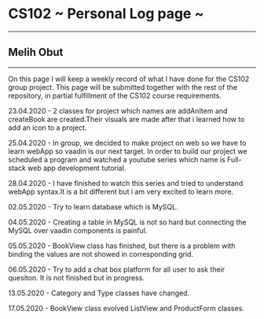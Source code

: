 # CS102 ~ Personal Log page ~
****
## Melih Obut 
****

On this page I will keep a weekly record of what I have done for the CS102 group project. This page will be submitted together with the rest of the repository, in partial fulfillment of the CS102 course requirements.

23.04.2020 - 2 classes for project which names are addAnItem and createBook are created.Their visuals are made after that i learned how to add an icon to a project.

25.04.2020 - In group, we decided to make project on web so we have to learn webApp so vaadin is our next target. In order to build our project we scheduled a program and watched a youtube series which name is Full-stack web app development tutorial. 

28.04.2020 - I have finished to watch this series and tried to understand webApp syntax.It is a bit different but i am very excited to learn more.

02.05.2020 - Try to learn database which is MySQL.

04.05.2020 - Creating a table in MySQL is not so hard but connecting the MySQL over vaadin components is painful.

05.05.2020 - BookView class has finished, but there is a problem with binding the values are not showed in corresponding grid.

06.05.2020 - Try to add a chat box platform for all user to ask their quesiton. It is not finished but in progress.

13.05.2020 - Category and Type classes have changed.

17.05.2020 - BookView class evolved ListView and ProductForm classes.


